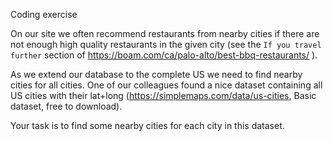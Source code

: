 Coding exercise

On our site we often recommend restaurants from nearby cities if there are not enough high quality restaurants in the given city (see the `If you travel further` section of https://boam.com/ca/palo-alto/best-bbq-restaurants/ ).

As we extend our database to the complete US we need to find nearby cities for all cities. One of our colleagues found a nice dataset containing all US cities with their lat+long (https://simplemaps.com/data/us-cities, Basic dataset, free to download).

Your task is to find some nearby cities for each city in this dataset.